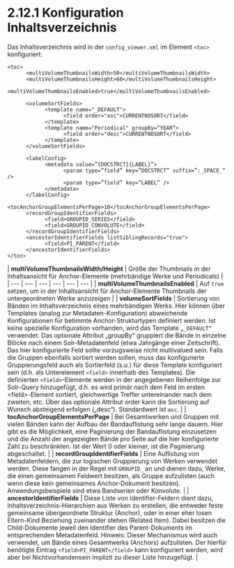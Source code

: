 # 2.12.1 Konfiguration Inhaltsverzeichnis

Das Inhaltsverzeichnis wird in der `config_viewer.xml` im Element `<toc>` konfiguriert:  


```markup
<toc>
      <multiVolumeThumbnailsWidth>50</multiVolumeThumbnailsWidth>
      <multiVolumeThumbnailsHeight>60</multiVolumeThumbnailsHeight>
      <multiVolumeThumbnailsEnabled>true</multiVolumeThumbnailsEnabled>

      <volumeSortFields>
            <template name="_DEFAULT">
                  <field order="asc">CURRENTNOSORT</field>
            </template>
            <template name="Periodical" groupBy=“YEAR“>
                  <field order="desc">CURRENTNOSORT</field>
            </template>
      </volumeSortFields>

      <labelConfig>
            <metadata value=”{DOCSTRCT}{LABEL}”>
                  <param type=”field” key=”DOCSTRCT” suffix=”:_SPACE_” />
                  <param type=”field” key=”LABEL” />
            </metadata>
      </labelConfig>
      <tocAnchorGroupElementsPerPage>10</tocAnchorGroupElementsPerPage>
      <recordGroupIdentifierFields>
            <field>GROUPID_SERIES</field>
            <field>GROUPID_CONVOLUTE</field>
      </recordGroupIdentifierFields>
      <ancestorIdentifierFields listSiblingRecords="true">
            <field>PI_PARENT</field>
      </ancestorIdentifierFields>
</toc>
```



| **multiVolumeThumbnailsWidth/Height** | Größe der Thumbnails in der Inhaltsansicht für Anchor-Elemente \(mehrbändige Werke und Periodicals\) |
| --- | --- | --- | --- | --- | --- |
| **multiVolumeThumbnailsEnabled** | Auf `true` setzen, um in der Inhaltsansicht für Anchor-Elemente Thumbnails der untergeordneten Werke anzuzeigen  |
| **volumeSortFields** | Sortierung von Bänden im Inhaltsverzeichnis eines mehrbändigen Werks. Hier können über Templates \(analog zur Metadaten-Konfiguration\) abweichende Konfigurationen für betimmte Anchor-Strukturtypen definiert werden. Ist keine spezielle Konfiguration vorhanden, wird das Template `„_DEFAULT“` verwendet. Das optionale Attribut „groupBy“ gruppiert die Bände in einzelne Blöcke nach einem Solr-Metadatenfeld \(etwa Jahrgänge einer Zeitschrift\). Das hier konfigurierte Feld sollte vorzugsweise nicht multivalued sein. Falls die Gruppen ebenfalls sortiert werden sollen, muss das konfigurierte Gruppierungsfeld auch als Sortierfeld \(s.u.\) für diese Template konfiguriert sein \(d.h. als Unterelement `<field>` innerhalb des Templates\). Die definierten `<field>`-Elemente werden in der angegebenen Reihenfolge zur Solr-Query hinzugefügt, d.h. es wird primär nach dem Feld im ersten &lt;field&gt;-Element sortiert, gleichwertige Treffer untereinander nach dem zweiten, etc. Über das optionale Attribut order kann die Sortierung auf Wunsch absteigend erfolgen \(„desc“\). Standardwert ist `asc`.  |
| **tocAnchorGroupElementsPerPage** | Bei Gesamtwerken und Gruppen mit vielen Bänden kann der Aufbau der Bandauflistung sehr lange dauern. Hier gibt es die Möglichkeit, eine Paginierung der Bandauflistung einzusetzen und die Anzahl der angezeigten Bände pro Seite auf die hier konfigurierte Zahl zu beschränkten. Ist der Wert 0 oder kleiner, ist die Paginierung abgeschaltet.  |
| **recordGroupIdentifierFields** | Eine Auflistung von Metadatenfeldern, die zur logischen Gruppierung von Werken verwendet werden. Diese fangen in der Regel mit `GROUPID_` an und dienen dazu, Werke, die einen gemeinsamen Feldwert besitzen, als Gruppe aufzulisten \(auch wenn diese kein gemeinsames Anchor-Dokument besitzen\). Anwendungsbeispiele sind etwa Bandserien oder Konvolute.  |
| **ancestorIdentifierFields** | Diese Liste von Identifier-Feldern dient dazu, Inhaltsverzeichnis-Hierarchien aus Werken zu erstellen, die entweder feste gemeinsame übergeordnete Struktur \(Anchor\), oder in einer eher losen Eltern-Kind Beziehung zueinander stehen \(Related Item\). Dabei besitzen die Child-Dokumente jeweil den Identifier des Parent-Dokuments im entsprechenden Metadatenfeld. Hinweis: Dieser Mechanismus wird auch verwendet, um Bände eines Gesamtwerks \(Anchors\) aufzulisten. Der hierfür benötigte Eintrag `<field>PI_PARENT</field>` kann konfiguriert werden, wird aber bei Nichtvorhandensein implizit zu dieser Liste hinzugefügt.  |

